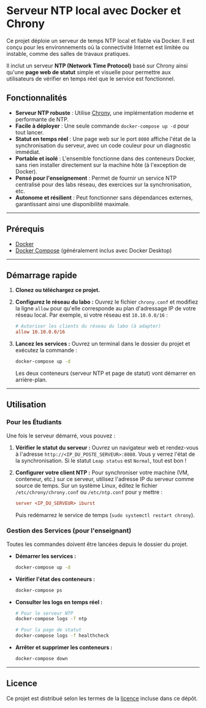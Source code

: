 # Serveur NTP local avec Docker et Chrony

Ce projet déploie un serveur de temps NTP local et fiable via Docker. Il est conçu pour les environnements où la connectivité Internet est limitée ou instable, comme des salles de travaux pratiques.

Il inclut un serveur **NTP (Network Time Protocol)** basé sur Chrony ainsi qu'une **page web de statut** simple et visuelle pour permettre aux utilisateurs de vérifier en temps réel que le service est fonctionnel.

## Fonctionnalités

* **Serveur NTP robuste** : Utilise [Chrony](https://chrony.tuxfamily.org/), une implémentation moderne et performante de NTP.
* **Facile à déployer** : Une seule commande `docker-compose up -d` pour tout lancer.
* **Statut en temps réel** : Une page web sur le port `8080` affiche l'état de la synchronisation du serveur, avec un code couleur pour un diagnostic immédiat.
* **Portable et isolé** : L'ensemble fonctionne dans des conteneurs Docker, sans rien installer directement sur la machine hôte (à l'exception de Docker).
* **Pensé pour l'enseignement** : Permet de fournir un service NTP centralisé pour des labs réseau, des exercices sur la synchronisation, etc.
* **Autonome et résilient** : Peut fonctionner sans dépendances externes, garantissant ainsi une disponibilité maximale.

-----

## Prérequis

* [Docker](https://www.docker.com/get-started/)
* [Docker Compose](https://docs.docker.com/compose/install/) (généralement inclus avec Docker Desktop)

-----

## Démarrage rapide

1. **Clonez ou téléchargez ce projet.**

2. **Configurez le réseau du labo :**
    Ouvrez le fichier `chrony.conf` et modifiez la ligne `allow` pour qu'elle corresponde au plan d'adressage IP de votre réseau local. Par exemple, si votre réseau est `10.10.0.0/16` :

    ```ini
    # Autoriser les clients du réseau du labo (à adapter)
    allow 10.10.0.0/16
    ```

3. **Lancez les services :**
    Ouvrez un terminal dans le dossier du projet et exécutez la commande :

    ```bash
    docker-compose up -d
    ```

    Les deux conteneurs (serveur NTP et page de statut) vont démarrer en arrière-plan.

-----

## Utilisation

### Pour les Étudiants

Une fois le serveur démarré, vous pouvez :

1. **Vérifier le statut du serveur :**
    Ouvrez un navigateur web et rendez-vous à l'adresse `http://<IP_DU_POSTE_SERVEUR>:8080`. Vous y verrez l'état de la synchronisation. Si le statut `Leap status` est `Normal`, tout est bon !

2. **Configurer votre client NTP :**
    Pour synchroniser votre machine (VM, conteneur, etc.) sur ce serveur, utilisez l'adresse IP du serveur comme source de temps. Sur un système Linux, éditez le fichier `/etc/chrony/chrony.conf` ou `/etc/ntp.conf` pour y mettre :

    ```ini
    server <IP_DU_SERVEUR> iburst
    ```

    Puis redémarrez le service de temps (`sudo systemctl restart chrony`).

### Gestion des Services (pour l'enseignant)

Toutes les commandes doivent être lancées depuis le dossier du projet.

* **Démarrer les services :**

    ```bash
    docker-compose up -d
    ```

* **Vérifier l'état des conteneurs :**

    ```bash
    docker-compose ps
    ```

* **Consulter les logs en temps réel :**

    ```bash
    # Pour le serveur NTP
    docker-compose logs -f ntp

    # Pour la page de statut
    docker-compose logs -f healthcheck
    ```

* **Arrêter et supprimer les conteneurs :**

    ```bash
    docker-compose down
    ```

-----

## Licence

Ce projet est distribué selon les termes de la [licence](LICENSE) incluse dans ce dépôt.
